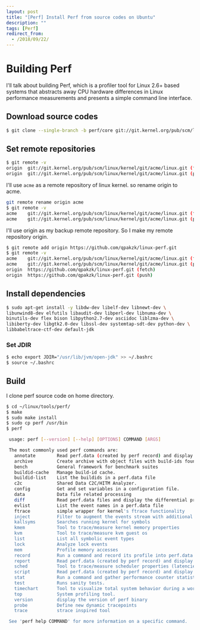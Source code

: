 ```yaml
---
layout: post
title: "[Perf] Install Perf from source codes on Ubuntu"
description: ""
tags: [Perf]
redirect_from:
  - /2018/09/22/
---
```


# Building Perf

I'll talk about building Perf, which is a profiler tool for Linux 2.6+ based systems that abstracts away CPU hardware differences in Linux performance measurements and presents a simple command line interface.

## Download source codes

```sh
$ git clone --single-branch -b perf/core git://git.kernel.org/pub/scm/linux/kernel/git/acme/linux.git
```

## Set remote repositories

```sh
$ git remote -v
origin	git://git.kernel.org/pub/scm/linux/kernel/git/acme/linux.git (fetch)
origin	git://git.kernel.org/pub/scm/linux/kernel/git/acme/linux.git (push)
```

I'll use `acme` as a remote repository of linux kernel. so rename origin to acme.

```sh
git remote rename origin acme
$ git remote -v
acme	git://git.kernel.org/pub/scm/linux/kernel/git/acme/linux.git (fetch)
acme	git://git.kernel.org/pub/scm/linux/kernel/git/acme/linux.git (push)
```

I'll use origin as my backup remote repository. So I make my remote repository origin.

```sh
$ git remote add origin https://github.com/qpakzk/linux-perf.git
$ git remote -v
acme	git://git.kernel.org/pub/scm/linux/kernel/git/acme/linux.git (fetch)
acme	git://git.kernel.org/pub/scm/linux/kernel/git/acme/linux.git (push)
origin	https://github.com/qpakzk/linux-perf.git (fetch)
origin	https://github.com/qpakzk/linux-perf.git (push)
```

## Install dependencies

```sh
$ sudo apt-get install -y libdw-dev libelf-dev libnewt-dev \
libunwind8-dev elfutils libaudit-dev libperl-dev libnuma-dev \
binutils-dev flex bison libpython2.7-dev asciidoc liblzma-dev \
libiberty-dev libgtk2.0-dev libssl-dev systemtap-sdt-dev python-dev \
libbabeltrace-ctf-dev default-jdk
```

### Set JDIR

```sh
$ echo export JDIR="/usr/lib/jvm/open-jdk" >> ~/.bashrc
$ source ~/.bashrc
```

## Build

I clone perf source code on home directory.

```sh
$ cd ~/linux/tools/perf/
$ make
$ sudo make install
$ sudo cp perf /usr/bin
$ perf

 usage: perf [--version] [--help] [OPTIONS] COMMAND [ARGS]

 The most commonly used perf commands are:
   annotate        Read perf.data (created by perf record) and display annotated code
   archive         Create archive with object files with build-ids found in perf.data file
   bench           General framework for benchmark suites
   buildid-cache   Manage build-id cache.
   buildid-list    List the buildids in a perf.data file
   c2c             Shared Data C2C/HITM Analyzer.
   config          Get and set variables in a configuration file.
   data            Data file related processing
   diff            Read perf.data files and display the differential profile
   evlist          List the event names in a perf.data file
   ftrace          simple wrapper for kernel's ftrace functionality
   inject          Filter to augment the events stream with additional information
   kallsyms        Searches running kernel for symbols
   kmem            Tool to trace/measure kernel memory properties
   kvm             Tool to trace/measure kvm guest os
   list            List all symbolic event types
   lock            Analyze lock events
   mem             Profile memory accesses
   record          Run a command and record its profile into perf.data
   report          Read perf.data (created by perf record) and display the profile
   sched           Tool to trace/measure scheduler properties (latencies)
   script          Read perf.data (created by perf record) and display trace output
   stat            Run a command and gather performance counter statistics
   test            Runs sanity tests.
   timechart       Tool to visualize total system behavior during a workload
   top             System profiling tool.
   version         display the version of perf binary
   probe           Define new dynamic tracepoints
   trace           strace inspired tool

 See 'perf help COMMAND' for more information on a specific command.
```
